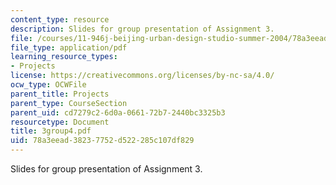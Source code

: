 ```yaml
---
content_type: resource
description: Slides for group presentation of Assignment 3.
file: /courses/11-946j-beijing-urban-design-studio-summer-2004/78a3eead38237752d522285c107df829_3group4.pdf
file_type: application/pdf
learning_resource_types:
- Projects
license: https://creativecommons.org/licenses/by-nc-sa/4.0/
ocw_type: OCWFile
parent_title: Projects
parent_type: CourseSection
parent_uid: cd7279c2-6d0a-0661-72b7-2440bc3325b3
resourcetype: Document
title: 3group4.pdf
uid: 78a3eead-3823-7752-d522-285c107df829
---
```

Slides for group presentation of Assignment 3.